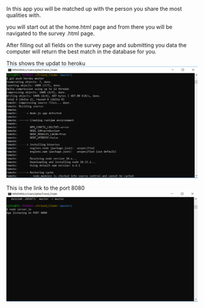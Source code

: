 In this app you will be matched up with the person you share the most qualities with.  

you will start out at the home.html page and from there you will be navigated to the survey .html page. 

After filling out all fields on the survey page and submitting you data the computer will return the best match in the database for you.

This shows the updat to heroku
![alt text](photos/friendHeroku.PNG)

This is the link to the port 8080
![alt text](photos/friendPort.PNG)